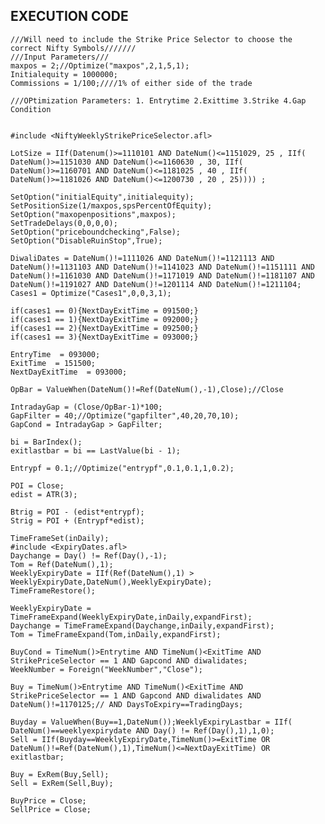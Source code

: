 ## EXECUTION CODE
    ///Will need to include the Strike Price Selector to choose the correct Nifty Symbols///////
    ///Input Parameters///
    maxpos = 2;//Optimize("maxpos",2,1,5,1);
    Initialequity = 1000000;
    Commissions = 1/100;////1% of either side of the trade

    ///OPtimization Parameters: 1. Entrytime 2.Exittime 3.Strike 4.Gap Condition 


    #include <NiftyWeeklyStrikePriceSelector.afl>

    LotSize = IIf(Datenum()>=1110101 AND DateNum()<=1151029, 25 , IIf( DateNum()>=1151030 AND DateNum()<=1160630 , 30, IIf( DateNum()>=1160701 AND DateNum()<=1181025 , 40 , IIf( DateNum()>=1181026 AND DateNum()<=1200730 , 20 , 25)))) ;   

    SetOption("initialEquity",initialequity);
    SetPositionSize(1/maxpos,spsPercentOfEquity);
    SetOption("maxopenpositions",maxpos);
    SetTradeDelays(0,0,0,0);
    SetOption("priceboundchecking",False);
    SetOption("DisableRuinStop",True);

    DiwaliDates = DateNum()!=1111026 AND DateNum()!=1121113 AND DateNum()!=1131103 AND DateNum()!=1141023 AND DateNum()!=1151111 AND DateNum()!=1161030 AND DateNum()!=1171019 AND DateNum()!=1181107 AND DateNum()!=1191027 AND DateNum()!=1201114 AND DateNum()!=1211104;
    Cases1 = Optimize("Cases1",0,0,3,1);

    if(cases1 == 0){NextDayExitTime = 091500;}
    if(cases1 == 1){NextDayExitTime = 092000;}
    if(cases1 == 2){NextDayExitTime = 092500;}
    if(cases1 == 3){NextDayExitTime = 093000;}

    EntryTime  = 093000;
    ExitTime  = 151500;
    NextDayExitTime  = 093000;

    OpBar = ValueWhen(DateNum()!=Ref(DateNum(),-1),Close);//Close

    IntradayGap = (Close/OpBar-1)*100;
    GapFilter = 40;//Optimize("gapfilter",40,20,70,10);
    GapCond = IntradayGap > GapFilter;

    bi = BarIndex();
    exitlastbar = bi == LastValue(bi - 1);    

    Entrypf = 0.1;//Optimize("entrypf",0.1,0.1,1,0.2);

    POI = Close;
    edist = ATR(3);

    Btrig = POI - (edist*entrypf);
    Strig = POI + (Entrypf*edist);

    TimeFrameSet(inDaily);
    #include <ExpiryDates.afl>
    Daychange = Day() != Ref(Day(),-1);
    Tom = Ref(DateNum(),1);
    WeeklyExpiryDate = IIf(Ref(DateNum(),1) > WeeklyExpiryDate,DateNum(),WeeklyExpiryDate);
    TimeFrameRestore();

    WeeklyExpiryDate = TimeFrameExpand(WeeklyExpiryDate,inDaily,expandFirst);
    Daychange = TimeFrameExpand(Daychange,inDaily,expandFirst);
    Tom = TimeFrameExpand(Tom,inDaily,expandFirst);

    BuyCond = TimeNum()>Entrytime AND TimeNum()<ExitTime AND StrikePriceSelector == 1 AND Gapcond AND diwalidates;
    WeekNumber = Foreign("WeekNumber","Close");

    Buy = TimeNum()>Entrytime AND TimeNum()<ExitTime AND StrikePriceSelector == 1 AND Gapcond AND diwalidates AND DateNum()!=1170125;// AND DaysToExpiry==TradingDays;

    Buyday = ValueWhen(Buy==1,DateNum());WeeklyExpiryLastbar = IIf( DateNum()==weeklyexpirydate AND Day() != Ref(Day(),1),1,0);
    Sell = IIf(Buyday==WeeklyExpiryDate,TimeNum()>=ExitTime OR DateNum()!=Ref(DateNum(),1),TimeNum()<=NextDayExitTime) OR exitlastbar;

    Buy = ExRem(Buy,Sell);
    Sell = ExRem(Sell,Buy);

    BuyPrice = Close;
    SellPrice = Close;

